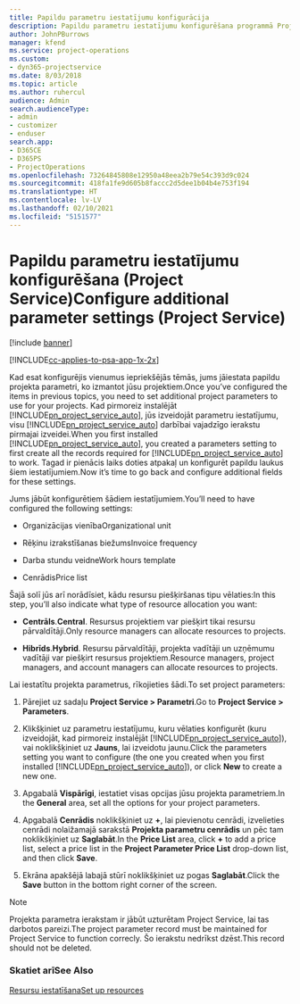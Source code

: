 ```yaml
---
title: Papildu parametru iestatījumu konfigurācija
description: Papildu parametru iestatījumu konfigurēšana programmā Project Service
author: JohnPBurrows
manager: kfend
ms.service: project-operations
ms.custom:
- dyn365-projectservice
ms.date: 8/03/2018
ms.topic: article
ms.author: ruhercul
audience: Admin
search.audienceType:
- admin
- customizer
- enduser
search.app:
- D365CE
- D365PS
- ProjectOperations
ms.openlocfilehash: 73264845808e12950a48eea2b79e54c393d9c024
ms.sourcegitcommit: 418fa1fe9d605b8faccc2d5dee1b04b4e753f194
ms.translationtype: HT
ms.contentlocale: lv-LV
ms.lasthandoff: 02/10/2021
ms.locfileid: "5151577"
---
```

# <a name="configure-additional-parameter-settings-project-service"></a><span data-ttu-id="c905e-103">Papildu parametru iestatījumu konfigurēšana (Project Service)</span><span class="sxs-lookup"><span data-stu-id="c905e-103">Configure additional parameter settings (Project Service)</span></span>

[!include [banner](../includes/psa-now-project-operations.md)]

[!INCLUDE[cc-applies-to-psa-app-1x-2x](../includes/cc-applies-to-psa-app-1x-2x.md)]

<span data-ttu-id="c905e-104">Kad esat konfigurējis vienumus iepriekšējās tēmās, jums jāiestata papildu projekta parametri, ko izmantot jūsu projektiem.</span><span class="sxs-lookup"><span data-stu-id="c905e-104">Once you’ve configured the items in previous topics, you need to set additional project parameters to use for your projects.</span></span> <span data-ttu-id="c905e-105">Kad pirmoreiz instalējāt [!INCLUDE[pn_project_service_auto](../includes/pn-project-service-auto.md)], jūs izveidojāt parametru iestatījumu, visu [!INCLUDE[pn_project_service_auto](../includes/pn-project-service-auto.md)] darbībai vajadzīgo ierakstu pirmajai izveidei.</span><span class="sxs-lookup"><span data-stu-id="c905e-105">When you first installed [!INCLUDE[pn_project_service_auto](../includes/pn-project-service-auto.md)], you created a parameters setting to first create all the records required for [!INCLUDE[pn_project_service_auto](../includes/pn-project-service-auto.md)] to work.</span></span> <span data-ttu-id="c905e-106">Tagad ir pienācis laiks doties atpakaļ un konfigurēt papildu laukus šiem iestatījumiem.</span><span class="sxs-lookup"><span data-stu-id="c905e-106">Now it’s time to go back and configure additional fields for these settings.</span></span>  
  
 <span data-ttu-id="c905e-107">Jums jābūt konfigurētiem šādiem iestatījumiem.</span><span class="sxs-lookup"><span data-stu-id="c905e-107">You’ll need to have configured the following settings:</span></span>  
  
-   <span data-ttu-id="c905e-108">Organizācijas vienība</span><span class="sxs-lookup"><span data-stu-id="c905e-108">Organizational unit</span></span>  
  
-   <span data-ttu-id="c905e-109">Rēķinu izrakstīšanas biežums</span><span class="sxs-lookup"><span data-stu-id="c905e-109">Invoice frequency</span></span>  
  
-   <span data-ttu-id="c905e-110">Darba stundu veidne</span><span class="sxs-lookup"><span data-stu-id="c905e-110">Work hours template</span></span>  
  
-   <span data-ttu-id="c905e-111">Cenrādis</span><span class="sxs-lookup"><span data-stu-id="c905e-111">Price list</span></span>  
 
<span data-ttu-id="c905e-112">Šajā solī jūs arī norādīsiet, kādu resursu piešķiršanas tipu vēlaties:</span><span class="sxs-lookup"><span data-stu-id="c905e-112">In this step, you’ll also indicate what type of resource allocation you want:</span></span>  
  
- <span data-ttu-id="c905e-113">**Centrāls**.</span><span class="sxs-lookup"><span data-stu-id="c905e-113">**Central**.</span></span> <span data-ttu-id="c905e-114">Resursus projektiem var piešķirt tikai resursu pārvaldītāji.</span><span class="sxs-lookup"><span data-stu-id="c905e-114">Only resource managers can allocate resources to projects.</span></span>  
  
- <span data-ttu-id="c905e-115">**Hibrīds**.</span><span class="sxs-lookup"><span data-stu-id="c905e-115">**Hybrid**.</span></span> <span data-ttu-id="c905e-116">Resursu pārvaldītāji, projekta vadītāji un uzņēmumu vadītāji var piešķirt resursus projektiem.</span><span class="sxs-lookup"><span data-stu-id="c905e-116">Resource managers, project managers, and account managers can allocate resources to projects.</span></span>  
  
 
<span data-ttu-id="c905e-117">Lai iestatītu projekta parametrus, rīkojieties šādi.</span><span class="sxs-lookup"><span data-stu-id="c905e-117">To set project parameters:</span></span>  
  
1. <span data-ttu-id="c905e-118">Pārejiet uz sadaļu **Project Service > Parametri**.</span><span class="sxs-lookup"><span data-stu-id="c905e-118">Go to **Project Service > Parameters**.</span></span>  
  
2. <span data-ttu-id="c905e-119">Klikšķiniet uz parametru iestatījumu, kuru vēlaties konfigurēt (kuru izveidojāt, kad pirmoreiz instalējāt [!INCLUDE[pn_project_service_auto](../includes/pn-project-service-auto.md)]), vai noklikšķiniet uz **Jauns**, lai izveidotu jaunu.</span><span class="sxs-lookup"><span data-stu-id="c905e-119">Click the parameters setting you want to configure (the one you created when you first installed [!INCLUDE[pn_project_service_auto](../includes/pn-project-service-auto.md)]), or click **New** to create a new one.</span></span>  
  
3. <span data-ttu-id="c905e-120">Apgabalā **Vispārīgi**, iestatiet visas opcijas jūsu projekta parametriem.</span><span class="sxs-lookup"><span data-stu-id="c905e-120">In the **General** area, set all the options for your project parameters.</span></span>  
  
4. <span data-ttu-id="c905e-121">Apgabalā **Cenrādis** noklikšķiniet uz **+**, lai pievienotu cenrādi, izvelieties cenrādi nolaižamajā sarakstā **Projekta parametru cenrādis** un pēc tam noklikšķiniet uz **Saglabāt**.</span><span class="sxs-lookup"><span data-stu-id="c905e-121">In the **Price List** area, click **+** to add a price list, select a price list in the **Project Parameter Price List** drop-down list, and then click **Save**.</span></span>  
  
5. <span data-ttu-id="c905e-122">Ekrāna apakšējā labajā stūrī noklikšķiniet uz pogas **Saglabāt**.</span><span class="sxs-lookup"><span data-stu-id="c905e-122">Click the **Save** button in the bottom right corner of the screen.</span></span>  

> [!NOTE]
> <span data-ttu-id="c905e-123">Projekta parametra ierakstam ir jābūt uzturētam Project Service, lai tas darbotos pareizi.</span><span class="sxs-lookup"><span data-stu-id="c905e-123">The project parameter record must be maintained for Project Service to function correcly.</span></span> <span data-ttu-id="c905e-124">Šo ierakstu nedrīkst dzēst.</span><span class="sxs-lookup"><span data-stu-id="c905e-124">This record should not be deleted.</span></span>

### <a name="see-also"></a><span data-ttu-id="c905e-125">Skatiet arī</span><span class="sxs-lookup"><span data-stu-id="c905e-125">See Also</span></span>  
 [<span data-ttu-id="c905e-126">Resursu iestatīšana</span><span class="sxs-lookup"><span data-stu-id="c905e-126">Set up resources</span></span>](../psa/set-up-resources.md)
